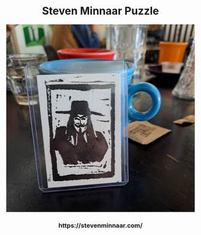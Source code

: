 <div align="center">
  <h1>Steven Minnaar Puzzle</h1>
</div>

<div align="center">
  <img src="20250401_115216-scaled.jpg" alt="Illustration from website" width="600">
</div>


<div align="center">
  <h3>https://stevenminnaar.com/</h3>
</div>
